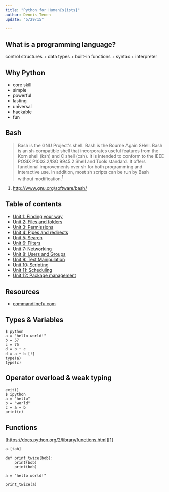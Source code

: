 ```yaml
---
title: "Python for Human{s|ists}"
author: Dennis Tenen
update: "5/29/15"

---
```


## What is a programming language?

control structures + data types + built-in functions + syntax + interpreter

## Why Python

- core skill
- simple
- powerful
- lasting
- universal
- hackable
- fun

## Bash

> Bash is the GNU Project's shell. Bash is the Bourne Again SHell. Bash is an
sh-compatible shell that incorporates useful features from the Korn shell (ksh)
and C shell (csh). It is intended to conform to the IEEE POSIX P1003.2/ISO
9945.2 Shell and Tools standard. It offers functional improvements over sh for
both programming and interactive use. In addition, most sh scripts can be run
by Bash without modification.<sup>1</sup>

1. http://www.gnu.org/software/bash/

## Table of contents

- [Unit 1: Finding your way](https://github.com/denten/dhnotes/blob/master/cli-basics/101-gps.md)
- [Unit 2: Files and folders](https://github.com/denten/dhnotes/blob/master/cli-basics/102-files.md)
- [Unit 3: Permissions](https://github.com/denten/dhnotes/blob/master/cli-basics/103-permissions.md)
- [Unit 4: Pipes and redirects](https://github.com/denten/dhnotes/blob/master/cli-basics/104-pipes.md)
- [Unit 5: Search](https://github.com/denten/dhnotes/blob/master/cli-basics/105-search.md)
- [Unit 6: Filters](https://github.com/denten/dhnotes/blob/master/cli-basics/106-filters.md)
- [Unit 7: Networking](https://github.com/denten/dhnotes/blob/master/cli-basics/107-network.md)
- [Unit 8: Users and Groups](https://github.com/denten/dhnotes/blob/master/cli-basics/108-users.md)
- [Unit 9: Text Manipulation](https://github.com/denten/dhnotes/blob/master/cli-basics/109-text.md)
- [Unit 10: Scripting](https://github.com/denten/dhnotes/blob/master/cli-basics/110-script.md)
- [Unit 11: Scheduling](https://github.com/denten/dhnotes/blob/master/cli-basics/111-schedule.md)
- [Unit 12: Package management](https://github.com/denten/dhnotes/blob/master/cli-basics/112-package.md)

## Resources

- [commandlinefu.com](http://www.commandlinefu.com)
## Types & Variables

```
$ python
a = "hello world!"
b = 57
c = 75
d = b + c
d = a + b [!]
type(a)
type(c)
```

## Operator overload & weak typing

```
exit()
$ ipython
a = "hello"
b = "world"
c = a + b
print(c)
```

## Functions

[https://docs.python.org/2/library/functions.html][1]

[1]: https://docs.python.org/2/library/functions.html 

```
a.[tab]

def print_twice(bob):
    print(bob)
    print(bob)

a = "hello world!"

print_twice(a)

```


